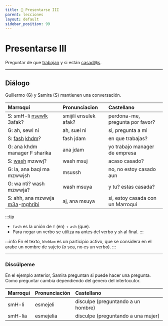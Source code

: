 ```yaml
---
title: 📖 Presentarse III
parent: lecciones
layout: default
sidebar_position: 99
---
```


# Presentarse III

Preguntar de que [trabajan](../verbos/trabajar) y si están [casad@s](../vocabulario/matrimonio).

---

## Diálogo
Guillermo (G) y Samira (S) mantienen una conversación.

| Marroquí                                                                                           | Pronunciacion         | Castellano                       |
|:---------------------------------------------------------------------------------------------------|:----------------------|:---------------------------------|
| S: smH-li [nsewlk](../verbos/preguntar) 3afak?                                                     | smijilí ensulek afak? | perdona-me, pregunta por favor?  |
| G: ah, sewl ni                                                                                     | ah, suel ni           | si, pregunta a mi                |
| S: [fash](../preguntas/de-que) [khdm](../verbos/trabajar)?                                      | fash jdam             | en que trabajas?                 |
| G: ana khdm manager F sharika                                                                   | ana jdam              | yo trabajo manager de empresa    |
| S: [wash](../preguntas/acaso) mzwwj?                                                               | wash msuj             | acaso casado?                    |
| G: la, ana baqi ma mzwwjsh                                                                         | msussh                | no, no estoy casado aun          |
| G: wa nti? wash mzwwja?                                                                            | wash msuya            | y tu? estas casada?              |
| S: ahh, ana mzwwja [m3a](../vocabulario/preposiciones)-[mghribi](../vocabulario/paises-idiomas.md) | aj, ana msuya         | si, estoy casada con un Marroquí |

:::tip
- `fash` es la unión de `f` (en) + `ash` (que).
- Para negar un verbo se utiliza `ma` antes del verbo y `sh` al final.
:::

:::info
En el texto, `khddam` es un participio activo, que se considera en el arabe un nombre de sujeto (o sea, no es un verbo).
:::

<hr class="subsection" />

### Discúlpeme  
En el ejemplo anterior, Samira preguntan si puede hacer una pregunta. Como preguntar cambia dependiendo del genero del interlocutor.

| Marroquí | Pronunciación | Castellano                         |
|:---------|:--------------|:-----------------------------------|
| smH-li   | esmejeli      | disculpe (preguntando a un hombre) |
| smH-lia  | esmejelia     | disculpe (preguntando a una mujer) |